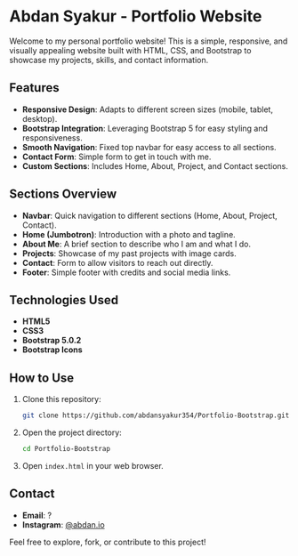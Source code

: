 # Abdan Syakur - Portfolio Website

Welcome to my personal portfolio website! This is a simple, responsive, and visually appealing website built with HTML, CSS, and Bootstrap to showcase my projects, skills, and contact information.

## Features
- **Responsive Design**: Adapts to different screen sizes (mobile, tablet, desktop).
- **Bootstrap Integration**: Leveraging Bootstrap 5 for easy styling and responsiveness.
- **Smooth Navigation**: Fixed top navbar for easy access to all sections.
- **Contact Form**: Simple form to get in touch with me.
- **Custom Sections**: Includes Home, About, Project, and Contact sections.

## Sections Overview
- **Navbar**: Quick navigation to different sections (Home, About, Project, Contact).
- **Home (Jumbotron)**: Introduction with a photo and tagline.
- **About Me**: A brief section to describe who I am and what I do.
- **Projects**: Showcase of my past projects with image cards.
- **Contact**: Form to allow visitors to reach out directly.
- **Footer**: Simple footer with credits and social media links.

## Technologies Used
- **HTML5**
- **CSS3**
- **Bootstrap 5.0.2**
- **Bootstrap Icons**

## How to Use
1. Clone this repository:
   ```bash
   git clone https://github.com/abdansyakur354/Portfolio-Bootstrap.git
   ```
2. Open the project directory:
   ```bash
   cd Portfolio-Bootstrap
   ```
3. Open `index.html` in your web browser.

## Contact
- **Email**: ?
- **Instagram**: [@abdan.io](https://www.instagram.com/abdan.io)

Feel free to explore, fork, or contribute to this project!
